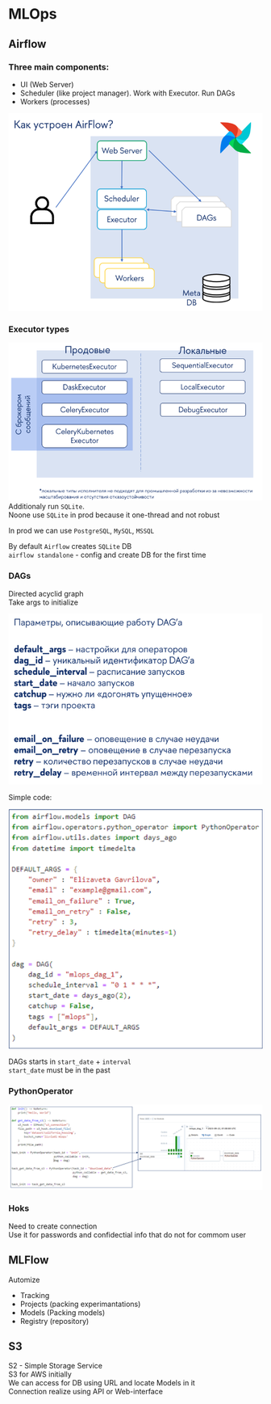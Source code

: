 # MLOps
## Airflow
### Three main components:  
- UI (Web Server)
- Scheduler (like project manager). Work with Executor. Run DAGs
- Workers (processes)  

![alt text](images/How_airflow_construct.png)

### Executor types  
![alt text](images/executor_types.png)  
Additionaly run `SQLite`.  
Noone use `SQLite` in prod because it one-thread and not robust    

In prod we can use `PostgreSQL`, `MySQL`, `MSSQL`

By default `Airflow` creates `SQLite` DB  
`airflow standalone` - config and create DB for the first time

### DAGs  
Directed acyclid graph  
Take args to initialize  

![alt text](images/DAG_args.png)

Simple code:  

![alt text](images/DAG_init_code.png)

DAGs starts in `start_date` + `interval`  
`start_date` must be in the past  

### PythonOperator  
![alt text](images/py_op_and_code.png)

### Hoks  
Need to create connection  
Use it for passwords and confidectial info that do not for commom user  

## MLFlow  
Automize  
- Tracking  
- Projects (packing experimantations)  
- Models  (Packing models)
- Registry (repository)  

## S3  
S2 - Simple Storage Service  
S3 for AWS initially  
We can access for DB using URL and locate Models in it  
Connection realize using API or Web-interface  


